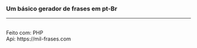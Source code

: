 <h3>Um básico gerador de frases em pt-Br</h3>
<hr>
<br>Feito com: PHP
<br>Api: https://mil-frases.com

